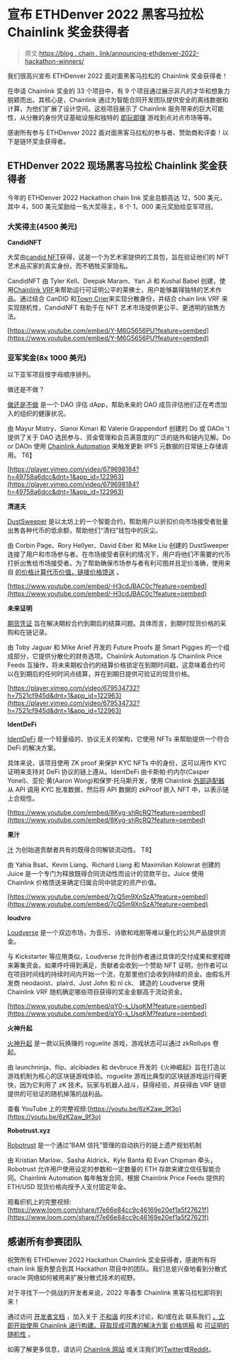 # 宣布 ETHDenver 2022 黑客马拉松 Chainlink 奖金获得者

> 原文:[https://blog . chain . link/announcing-ethdenver-2022-hackathon-winners/](https://blog.chain.link/announcing-ethdenver-2022-hackathon-winners/)

我们很高兴宣布 ETHDenver 2022 面对面黑客马拉松的 Chainlink 奖金获得者！

在申请 Chainlink 奖金的 33 个项目[](https://hackerlink.io/hackathon/ethdenver22/?bounty=Chainlink)中，有 9 个项目通过展示非凡的才华和想象力脱颖而出。其核心是，Chainlink 通过为智能合同开发团队提供安全的离线数据和计算，为他们扩展了设计空间。这些项目展示了 Chainlink 服务带来的巨大可能性，从分散的身份凭证基础设施和独特的 [即玩即赚](https://blog.chain.link/what-is-play-to-earn/) 游戏到点对点市场等等。

感谢所有参与 ETHDenver 2022 面对面黑客马拉松的参与者、赞助商和评委！以下是链环奖金获得者。

## ETHDenver 2022 现场黑客马拉松 Chainlink 奖金获得者

今年的 ETHDenver 2022 Hackathon chain link 奖金总额高达 12，500 美元，其中 4，500 美元奖励给一名大奖得主，8 个 1，000 美元奖励给亚军项目。

### 大奖得主(4500 美元)

**CandidNFT**

大奖由[candid NFT](https://hackerlink.io/buidl/2029)获得，这是一个为艺术家提供的工具包，旨在验证他们的 NFT 艺术品买家的真实身份，而不牺牲买家隐私。

CandidNFT 由 Tyler Kell、Deepak Maram、Yan Ji 和 Kushal Babel 创建，使用[Chainlink VRF](https://chain.link/chainlink-vrf)来帮助运行可证明公平的莱佛士，用户能够赢得独特的艺术作品。通过结合 CanDID 和[Town Crier](https://blog.chain.link/town-crier-and-chainlink/)来实现分散身份，并结合 chain link VRF 来实现随机性，CandidNFT 有助于在 NFT 艺术市场提供更公平、更透明的销售方法。

[https://www.youtube.com/embed/Y-M6G5656PU?feature=oembed](https://www.youtube.com/embed/Y-M6G5656PU?feature=oembed)

### 亚军奖金(8x 1000 美元)

以下亚军项目按字母顺序排列。

做还是不做？

[做还是不做](https://hackerlink.io/buidl/2112) 是一个 DAO 评估 dApp，帮助未来的 DAO 成员评估他们正在考虑加入的组织的健康状况。

由 Mayur Mistry、Sianoi Kimari 和 Valerie Grappendorf 创建的 Do 或 DAOn 't 提供了关于 DAO 选民参与、资金管理和会员满意度的广泛的链外和链内见解。Do or DAOn 使用 [Chainlink Automation](https://automation.chain.link/) 来触发更新 IPFS 元数据的日常链上存储调用。 T6】

[https://player.vimeo.com/video/679698184?h=49758a6dcc&dnt=1&app_id=122963](https://player.vimeo.com/video/679698184?h=49758a6dcc&dnt=1&app_id=122963)

**清道夫**

[DustSweeper](https://hackerlink.io/buidl/2101) 是以太坊上的一个智能合约，帮助用户以折扣价向市场接受者批量出售各种代币的低余额，帮助他们“清扫”钱包中的灰尘。

由 Corbin Page、Rory Hellyer、David Eiber 和 Mike Liu 创建的 DustSweeper 连接了用户和市场参与者。在市场接受者获利的情况下，用户将他们不需要的代币打折出售给市场接受者。为了帮助确保市场参与者有利可图并且定价准确，使用来自 [的价格计算代币价值，链接价格馈送](https://data.chain.link) 。

[https://www.youtube.com/embed/-H3cdJBAC0c?feature=oembed](https://www.youtube.com/embed/-H3cdJBAC0c?feature=oembed)

**未来证明**

[期货凭证](https://hackerlink.io/buidl/1991) 旨在解决期权合约到期后的结算问题。具体而言，到期时现货价格的采购和在链记录。

由 Toby Jaguar 和 Mike Arief 开发的 Future Proofs 是 Smart Piggies 的一个组成部分，它提供分散化的财务选项。Chainlink Automation 与 Chainlink Price Feeds 互操作，将未来期权合约的结算价格锁定在到期时间戳，这意味着合约可以在到期后的任何时间点结算，并在到期日提供可验证的现货价格。  

[https://player.vimeo.com/video/679534732?h=7521cf945d&dnt=1&app_id=122963](https://player.vimeo.com/video/679534732?h=7521cf945d&dnt=1&app_id=122963)

**IdentDeFi**

[IdentDeFi](https://hackerlink.io/buidl/2170) 是一个轻量级的、协议无关的架构，它使用 NFTs 来帮助提供一个符合 DeFi 的解决方案。

具体来说，该项目使用 ZK proof 来保护 KYC NFTs 中的身份，这可以用作 KYC 证明来支持对 DeFi 协议的链上遵从。IdentDeFi 由卡斯帕·约内尔(Casper Yonel)、亚伦·黄(Aaron Wong)和保罗·托马斯开发，使用 Chainlink [外部适配器](https://docs.chain.link/docs/external-adapters/) 从 API 调用 KYC 批准数据，然后将 API 数据的 zkProof 嵌入 NFT 中，以表示链上合规性。

[https://www.youtube.com/embed/8Kyg-shRcRQ?feature=oembed](https://www.youtube.com/embed/8Kyg-shRcRQ?feature=oembed)

**果汁**

[汁](https://hackerlink.io/buidl/2058) 为创始道贡献者共有的既得合同解锁流动性。 T8】

由 Yahia Bsat、Kevin Liang、Richard Liang 和 Maximilian Kolowrat 创建的 Juice 是一个专门为释放既得合同流动性而设计的贷款平台。Juice 使用 Chainlink 价格馈送来确定归属合同中锁定的资产价值。

[https://www.youtube.com/embed/7cQ5m9XnSzA?feature=oembed](https://www.youtube.com/embed/7cQ5m9XnSzA?feature=oembed)

**loudvrο**

[Loudverse](https://hackerlink.io/buidl/2040) 是一个双边市场，为音乐、诗歌和戏剧等难以量化的公共产品提供资金。

与 Kickstarter 等应用类似，Loudverse 允许创作者通过具体的交付成果和里程碑来筹集资金。如果呼吁得到满足，贡献者会收到一个赞助 NFT 证明，创作者可以在项目时间线的持续时间内开始一个流，在那里他们会收到持续的资金。由假名开发商 neodaoist、plaird、Just John 和 nï ck、 建造的 Loudverse 使用 Chainlink VRF 随机确定哪些项目获得的奖金金额高于流动资金。

[https://www.youtube.com/embed/qY0-s_UsqKM?feature=oembed](https://www.youtube.com/embed/qY0-s_UsqKM?feature=oembed)

**火神升起**

[火神升起](https://hackerlink.io/buidl/2071) 是一款以玩换赚的 roguelite 游戏，游戏状态可以通过 zkRollups 卷起。

由 launchninja、flip、alcibiades 和 devbruce 开发的《火神崛起》旨在打造以游戏机制为核心的区块链游戏体验。roguelite 游戏比典型的区块链游戏运行得更快，因为它利用了 zK 技术。玩家与机器人战斗，获得经验，并获得由 VRF 链锁提供的可验证的随机掉落的战利品。

查看 YouTube 上的完整视频:[https://youtu.be/6zK2aw_9f3o](https://youtu.be/6zK2aw_9f3o)

**Robotrust.xyz**

[Robotrust](https://hackerlink.io/buidl/2035) 是一个通过“BAM 信托”管理的自动执行的链上遗产规划机制

由 Kristian Marlow、Sasha Aldrick、Kyle Banta 和 Evan Chipman 牵头，Robotrust 允许用户使用设定的参数和一定数量的 ETH 存款来建立信任智能合同。Chainlink Automation 每年触发合同，根据 Chainlink Price Feeds 提供的 ETH/USD 现货价格向授予人支付固定年金。

观看织机上的完整视频:[https://www.loom.com/share/f7e66e84cc9c46169e20ef1a5f27621f](https://www.loom.com/share/f7e66e84cc9c46169e20ef1a5f27621f)

## 感谢所有参赛团队

祝贺所有 ETHDenver 2022 Hackathon Chainlink 奖金获得者，感谢所有将 chain link 服务整合到其 Hackathon 项目中的团队。我们总是兴奋地看到分散式 oracle 网络如何被用来扩展分散式技术的视野。

对于寻找下一个挑战的开发者来说，2022 年春季 Chainlink 黑客马拉松即将到来！

通过访问 [开发者文档](https://docs.chain.link/docs/getting-started) ，加入关于 [不和谐](https://discordapp.com/invite/aSK4zew) 的技术讨论，和/或在此 联系我们 [，立即开始使用 Chainlink 进行构建。获取现成可靠的解决方案](https://chainlink.typeform.com/to/gEwrPO) [价格供稿](https://feeds.chain.link/) 和 [可证明的随机性](https://blog.chain.link/verifiable-random-functions-vrf-random-number-generation-rng-feature/) 。

如需了解更多信息，请访问 [Chainlink 网站](https://slack-redir.net/link?url=https%3A%2F%2Fchain.link) 或关注我们的[Twitter](https://slack-redir.net/link?url=https%3A%2F%2Ftwitter.com%2Fchainlink)或[Reddit](https://slack-redir.net/link?url=https%3A%2F%2Fwww.reddit.com%2Fr%2FChainlink%2F)。